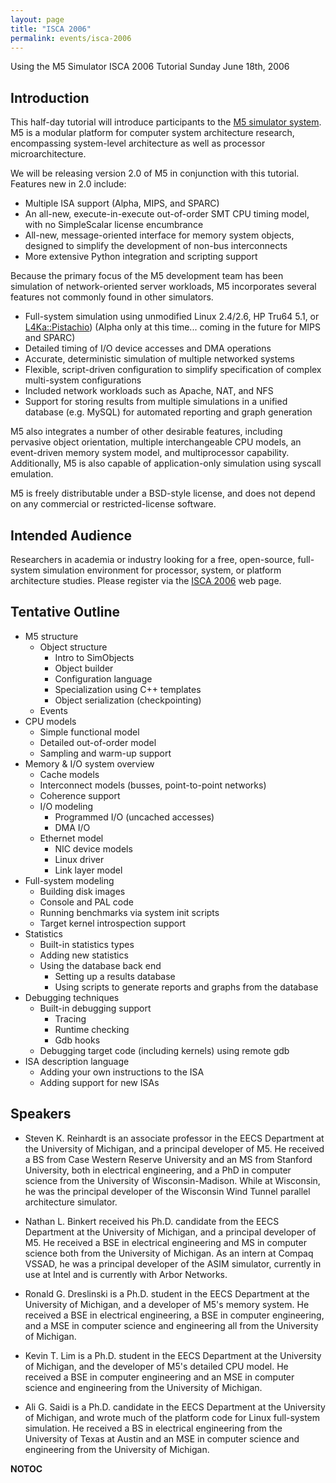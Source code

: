 ```yaml
---
layout: page
title: "ISCA 2006"
permalink: events/isca-2006
---
```


Using the M5 Simulator ISCA 2006 Tutorial Sunday June 18th, 2006

## Introduction

This half-day tutorial will introduce participants to the [M5 simulator
system](/). M5 is a modular platform for computer
system architecture research, encompassing system-level architecture as
well as processor microarchitecture.

We will be releasing version 2.0 of M5 in conjunction with this
tutorial. Features new in 2.0 include:

  - Multiple ISA support (Alpha, MIPS, and SPARC)
  - An all-new, execute-in-execute out-of-order SMT CPU timing model,
    with no SimpleScalar license encumbrance
  - All-new, message-oriented interface for memory system objects,
    designed to simplify the development of non-bus interconnects
  - More extensive Python integration and scripting support

Because the primary focus of the M5 development team has been simulation
of network-oriented server workloads, M5 incorporates several features
not commonly found in other simulators.

  - Full-system simulation using unmodified Linux 2.4/2.6, HP Tru64 5.1,
    or [L4Ka::Pistachio](http://l4ka.org/projects/pistachio)) (Alpha
    only at this time... coming in the future for MIPS and SPARC)
  - Detailed timing of I/O device accesses and DMA operations
  - Accurate, deterministic simulation of multiple networked systems
  - Flexible, script-driven configuration to simplify specification of
    complex multi-system configurations
  - Included network workloads such as Apache, NAT, and NFS
  - Support for storing results from multiple simulations in a unified
    database (e.g. MySQL) for automated reporting and graph generation

M5 also integrates a number of other desirable features, including
pervasive object orientation, multiple interchangeable CPU models, an
event-driven memory system model, and multiprocessor capability.
Additionally, M5 is also capable of application-only simulation using
syscall emulation.

M5 is freely distributable under a BSD-style license, and does not
depend on any commercial or restricted-license software.

## Intended Audience

Researchers in academia or industry looking for a free, open-source,
full-system simulation environment for processor, system, or platform
architecture studies. Please register via the
[ISCA 2006](http://www.ece.neu.edu/conf/isca2006) web page.

## Tentative Outline

  - M5 structure
      - Object structure
          - Intro to SimObjects
          - Object builder
          - Configuration language
          - Specialization using C++ templates
          - Object serialization (checkpointing)
      - Events
  - CPU models
      - Simple functional model
      - Detailed out-of-order model
      - Sampling and warm-up support
  - Memory & I/O system overview
      - Cache models
      - Interconnect models (busses, point-to-point networks)
      - Coherence support
      - I/O modeling
          - Programmed I/O (uncached accesses)
          - DMA I/O
      - Ethernet model
          - NIC device models
          - Linux driver
          - Link layer model
  - Full-system modeling
      - Building disk images
      - Console and PAL code
      - Running benchmarks via system init scripts
      - Target kernel introspection support
  - Statistics
      - Built-in statistics types
      - Adding new statistics
      - Using the database back end
          - Setting up a results database
          - Using scripts to generate reports and graphs from the
            database
  - Debugging techniques
      - Built-in debugging support
          - Tracing
          - Runtime checking
          - Gdb hooks
      - Debugging target code (including kernels) using remote gdb
  - ISA description language
      - Adding your own instructions to the ISA
      - Adding support for new ISAs

## Speakers

  - Steven K. Reinhardt is an associate professor in the EECS Department
    at the University of Michigan, and a principal developer of M5. He
    received a BS from Case Western Reserve University and an MS from
    Stanford University, both in electrical engineering, and a PhD in
    computer science from the University of Wisconsin-Madison. While at
    Wisconsin, he was the principal developer of the Wisconsin Wind
    Tunnel parallel architecture simulator.

<!-- end list -->

  - Nathan L. Binkert received his Ph.D. candidate from the EECS
    Department at the University of Michigan, and a principal developer
    of M5. He received a BSE in electrical engineering and MS in
    computer science both from the University of Michigan. As an intern
    at Compaq VSSAD, he was a principal developer of the ASIM simulator,
    currently in use at Intel and is currently with Arbor Networks.

<!-- end list -->

  - Ronald G. Dreslinski is a Ph.D. student in the EECS Department at
    the University of Michigan, and a developer of M5's memory system.
    He received a BSE in electrical engineering, a BSE in computer
    engineering, and a MSE in computer science and engineering all from
    the University of Michigan.

<!-- end list -->

  - Kevin T. Lim is a Ph.D. student in the EECS Department at the
    University of Michigan, and the developer of M5's detailed CPU
    model. He received a BSE in computer engineering and an MSE in
    computer science and engineering from the University of Michigan.

<!-- end list -->

  - Ali G. Saidi is a Ph.D. candidate in the EECS Department at the
    University of Michigan, and wrote much of the platform code for
    Linux full-system simulation. He received a BS in electrical
    engineering from the University of Texas at Austin and an MSE in
    computer science and engineering from the University of Michigan.

__NOTOC__
